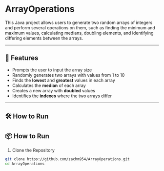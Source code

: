 # ArrayOperations

This Java project allows users to generate two random arrays of integers and perform several operations on them, such as finding the minimum and maximum values, calculating medians, doubling elements, and identifying differing elements between the arrays.

---

## 📌 Features

- Prompts the user to input the array size
- Randomly generates two arrays with values from 1 to 10
- Finds the **lowest** and **greatest** values in each array
- Calculates the **median** of each array
- Creates a new array with **doubled** values
- Identifies the **indexes** where the two arrays differ

---

## 🛠️ How to Run

## 📦 How to Run

1. Clone the Repository
```bash
git clone https://github.com/zachm954/ArrayOperations.git
cd ArrayOperations
